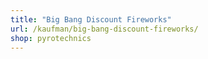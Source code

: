 ```yaml
---
title: "Big Bang Discount Fireworks"
url: /kaufman/big-bang-discount-fireworks/
shop: pyrotechnics
---
```

